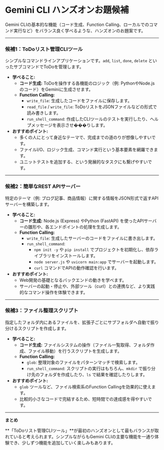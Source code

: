 # Gemini CLI ハンズオンお題候補

Gemini CLIの基本的な機能（コード生成、Function Calling、ローカルでのコマンド実行など）をバランス良く学べるような、ハンズオンのお題案です。

---

### 候補1：ToDoリスト管理CLIツール

シンプルなコマンドラインアプリケーションです。`add`, `list`, `done`, `delete` といったサブコマンドでToDoを管理します。

*   **学べること:**
    *   **コード生成:** ToDoを操作する各機能のロジック（例: PythonやNode.jsのコード）をGeminiに生成させます。
    *   **Function Calling:**
        *   `write_file`: 生成したコードをファイルに保存します。
        *   `read_file` / `write_file`: ToDoリストをJSONファイルなどの形式で読み書きします。
        *   `run_shell_command`: 作成したCLIツールのテストを実行したり、ヘルプメッセージを表示させ���りします。
*   **おすすめポイント:**
    *   多くの人にとって身近なテーマで、完成までの道のりが想像しやすいです。
    *   ファイルI/O、ロジック生成、コマンド実行という基本要素を網羅できます。
    *   ユニットテストを追加する、という発展的なタスクにも繋げやすいです。

---

### 候補2：簡単なREST APIサーバー

特定のテーマ（例: ブログ記事、商品情報）に関する情報をJSON形式で返すAPIサーバーを構築します。

*   **学べること:**
    *   **コード生成:** Node.js (Express) やPython (FastAPI) を使ったAPIサーバーの雛形や、各エンドポイントの処理を生成します。
    *   **Function Calling:**
        *   `write_file`: 生成したサーバーのコードをファイルに書き出します。
        *   `run_shell_command`:
            *   `npm init -y` や `pip install` でプロジェクトを初期化し、依存ライブラリをインストールします。
            *   `node server.js` や `uvicorn main:app` でサーバーを起動します。
            *   `curl` コマンドでAPIの動作確認を行います。
*   **おすすめポイント:**
    *   Web開発の基礎となるバックエンドの動きを学べます。
    *   サーバーの起動・停止や、外部ツール（curl）との連携など、より実践的なコマンド操作を体験できます。

---

### 候補3：ファイル整理スクリプト

指定したフォルダ内にあるファイルを、拡張子ごとにサブフォルダへ自動で振り分けるスクリプトを作成します。

*   **学べること:**
    *   **コード生成:** ファイルシステムの操作（ファイル一覧取得、フォルダ作成、ファイル移動）を行うスクリプトを生成します。
    *   **Function Calling:**
        *   `glob`: 整理対象のファイルをパターンマッチで検索します。
        *   `run_shell_command`: スクリプトの実行はもちろん、`mkdir` で振り分け先のフォルダを作成したり、`ls` で結果を確認したりします。
*   **おすすめポイント:**
    *   `glob` ツールなど、ファイル検索系のFunction Callingを効果的に使えます。
    *   比較的小さなコードで完結するため、短時間での達成感を得やすいです。

---

**まとめ**

**「ToDoリスト管理CLIツール」**が最初のハンズオンとして最もバランスが取れていると考えられます。シンプルながらもGemini CLIの主要な機能を一通り体験でき、少しずつ機能を追加していく楽しみもあります。

